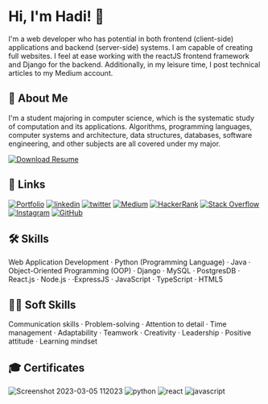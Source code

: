 
# Hi, I'm Hadi! 👋
I'm a web developer who has potential in both frontend (client-side) applications and backend (server-side) systems. I am capable of creating full websites. I feel at ease working with the reactJS frontend framework and Django for the backend. Additionally, in my leisure time, I post technical articles to my Medium account.


## 🚀 About Me
I'm a student majoring in computer science, which is the systematic study of computation and its applications. Algorithms, programming languages, computer systems and architecture, data structures, databases, software engineering, and other subjects are all covered under my major.

[![Download Resume](https://img.shields.io/badge/Download-Resume-green.svg)](https://github.com/hadysoufan/hadysoufan/files/10891469/Resume.pdf)




## 🔗 Links
[![Portfolio](https://img.shields.io/badge/Portfolio-000?style=for-the-badge&logo=Internet-Explorer&logoColor=white)](https://hadysoufan.github.io/portfolio/)
[![linkedin](https://img.shields.io/badge/linkedin-0A66C2?style=for-the-badge&logo=linkedin&logoColor=white)](https://www.linkedin.com/in/hadi-soufan-b6011919a/)
[![twitter](https://img.shields.io/badge/twitter-1DA1F2?style=for-the-badge&logo=twitter&logoColor=white)](https://twitter.com/hadis0ufan)
[![Medium](https://img.shields.io/badge/Medium-%23000000.svg?style=for-the-badge&logo=Medium&logoColor=white)](https://medium.com/@hadisoufan)
[![HackerRank](https://img.shields.io/badge/HackerRank-%2367BC63.svg?style=for-the-badge&logo=HackerRank&logoColor=white)](https://www.hackerrank.com/hady_A_soufan?hr_r=1)
[![Stack Overflow](https://img.shields.io/badge/Stack%20Overflow-%23F58025.svg?style=for-the-badge&logo=Stack%20Overflow&logoColor=white)](https://stackoverflow.com/users/20323360/hadi-soufan)
[![Instagram](https://img.shields.io/badge/Instagram-%23E4405F.svg?style=for-the-badge&logo=Instagram&logoColor=white)](https://www.instagram.com/hadi.a.soufan/)
[![GitHub](https://img.shields.io/badge/GitHub-%2312100E.svg?style=for-the-badge&logo=github&logoColor=white)](https://github.com/hadysoufan)







## 🛠 Skills
 Web Application Development
  · Python (Programming Language) · Java · Object-Oriented Programming (OOP) · Django · MySQL · PostgresDB · React.js · Node.js · ·ExpressJS · JavaScript · TypeScript · HTML5 
  
  ## 👨‍💼 Soft Skills

Communication skills · Problem-solving · Attention to detail · Time management · Adaptability · Teamwork · Creativity · Leadership · Positive attitude · Learning mindset

## 🎓 Certificates
![Screenshot 2023-03-05 112023](https://user-images.githubusercontent.com/110059893/222952213-5cab0f9c-93c1-4325-b632-21ba3b8cd460.png)
![python](https://user-images.githubusercontent.com/110059893/222951678-48126889-af80-44f7-a1ec-4c36cc811de5.png)
![react](https://user-images.githubusercontent.com/110059893/222951679-41ea571e-19a2-426e-b525-d4b670908c5b.png)
![javascript](https://user-images.githubusercontent.com/110059893/222951684-b806b9e7-24ec-41e1-bebf-d97ca8f0622b.png)


